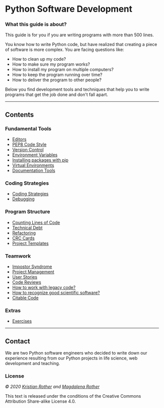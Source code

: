 
# Python Software Development

### What this guide is about?

This guide is for you if you are writing programs with more than 500 lines.

You know how to write Python code, but have realized that creating a piece of software is more complex. You are facing questions like:

* How to clean up my code?
* How to make sure my program works?
* How to install my program on multiple computers?
* How to keep the program running over time?
* How to deliver the program to other people?

Below you find development tools and techniques that help you to write programs that get the job done and don't fall apart.

----

## Contents

### Fundamental Tools

* [Editors](editors.md)
* [PEP8 Code Style](coding_style.md)
* [Version Control](version_control.md)
* [Environment Variables](environment_variables.md)
* [Installing packages with pip](pip.md)
* [Virtual Environments](virtualenv.md)
* [Documentation Tools](documenting.md)

### Coding Strategies

* [Coding Strategies](writing_code.md)
* [Debugging](debugging.md)

### Program Structure

* [Counting Lines of Code](loc.md)
* [Technical Debt](tech_debt.md)
* [Refactoring](refactoring.md)
* [CRC Cards](crc_cards.md)
* [Project Templates](project_templates.md)

### Teamwork

* [Impostor Syndrome](impostor.md)
* [Project Management](project_management.md)
* [User Stories](user_stories.md)
* [Code Reviews](code_reviews.md)
* [How to work with legacy code?](legacy_code.md)
* [How to recognize good scientific software?](good_software.md)
* [Citable Code](citable_code.md)

### Extras

* [Exercises](exercises.md)

----

## Contact

We are two Python software engineers who decided to write down our experience resulting from our Python projects in life science, web development and teaching.

### License

*© 2020 [Kristian Rother](http://github.com/krother) and [Magdalena Rother](http://github.com/lenarother)*

This text is released under the conditions of the Creative Commons Attribution Share-alike License 4.0.
